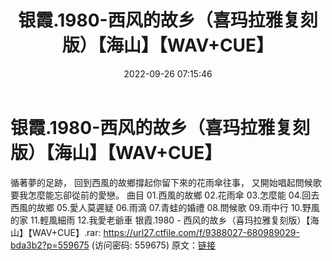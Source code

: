 ﻿---
title: 银霞.1980-西风的故乡（喜玛拉雅复刻版）【海山】【WAV+CUE】
date: 2022-09-26 07:15:46
categories: WAV车载音乐、镜像
tags: 华语中文
---
# 银霞.1980-西风的故乡（喜玛拉雅复刻版）【海山】【WAV+CUE】

循著夢的足跡，
回到西風的故鄉撐起你留下來的花雨傘往事，
又開始唱起問候歌要我怎麼能忘卻從前的愛戀。
曲目
01.西風的故鄉
02.花雨傘
03.怎麼能
04.回去西風的故鄉
05.愛人莫遲疑
06.雨滴
07.青蛙的婚禮
08.問候歌
09.雨中行
10.野風的家
11.輕風細雨
12.我愛老爺車
银霞.1980 -
西风的故乡（喜玛拉雅复刻版）【海山】【WAV+CUE】.rar: https://url27.ctfile.com/f/9388027-680989029-bda3b2?p=559675
(访问密码: 559675)
原文：[链接](https://blog.sina.com.cn/s/blog_1647c7e7601030zlf.html)